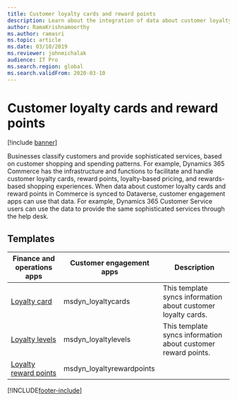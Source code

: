 ```yaml
---
title: Customer loyalty cards and reward points
description: Learn about the integration of data about customer loyalty cards and reward points in dual-write, including a table outlining various templates.
author: RamaKrishnamoorthy
ms.author: ramasri
ms.topic: article
ms.date: 03/10/2019
ms.reviewer: johnmichalak
audience: IT Pro
ms.search.region: global
ms.search.validFrom: 2020-03-10
---
```


# Customer loyalty cards and reward points

[!include [banner](../../includes/banner.md)]



Businesses classify customers and provide sophisticated services, based on customer shopping and spending patterns. For example, Dynamics 365 Commerce has the infrastructure and functions to facilitate and handle customer loyalty cards, reward points, loyalty-based pricing, and rewards-based shopping experiences. When data about customer loyalty cards and reward points in Commerce is synced to Dataverse, customer engagement apps can use that data. For example, Dynamics 365 Customer Service users can use the data to provide the same sophisticated services through the help desk.

## Templates

Finance and operations apps | Customer engagement apps     | Description
|-----------------------------|-----------------------------------|-------------|
[Loyalty card](mapping-reference.md#149) | msdyn_loyaltycards | This template syncs information about customer loyalty cards. |
[Loyalty levels](mapping-reference.md#226) | msdyn_loyaltylevels | This template syncs information about customer reward points. |
[Loyalty reward points](mapping-reference.md#150) | msdyn_loyaltyrewardpoints | |

[!INCLUDE[footer-include](../../../../includes/footer-banner.md)]
